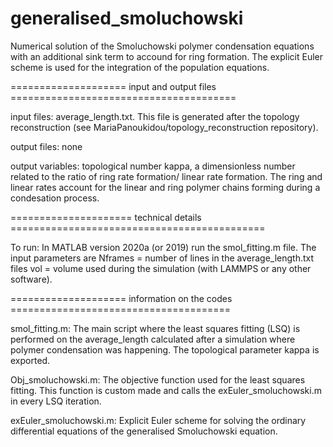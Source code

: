 # generalised_smoluchowski

Numerical solution of the Smoluchowski polymer condensation equations with an additional sink term to accound for ring formation. The explicit Euler scheme is used for the integration of the population equations. 

==================== input and output files =======================================

input files: average_length.txt. This file is generated after the topology reconstruction (see MariaPanoukidou/topology_reconstruction repository).

output files: none

output variables: topological number kappa, a dimensionless number related to the ratio of ring rate formation/ linear rate formation. The ring and linear rates account for the linear and ring polymer chains forming during a condesation process. 

===================== technical details ============================================

To run: In MATLAB version 2020a (or 2019) run the smol_fitting.m file. The input parameters are Nframes = number of lines in the average_length.txt files vol = volume used during the simulation (with LAMMPS or any other software). 

==================== information on the codes ======================================

smol_fitting.m: The main script where the least squares fitting (LSQ) is performed on the average_length calculated after a simulation where polymer condensation was happening. The topological parameter kappa is exported.

Obj_smoluchowski.m: The objective function used for the least squares fitting. This function is custom made and calls the exEuler_smoluchowski.m in every LSQ iteration. 

exEuler_smoluchowski.m: Explicit Euler scheme for solving the ordinary differential equations of the generalised Smoluchowski equation. 
